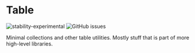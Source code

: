 # Table

![stability-experimental](https://img.shields.io/badge/stability-experimental-orange.svg?style=for-the-badge)
![GitHub issues](https://img.shields.io/github/issues-raw/jeblad/Table?style=for-the-badge)

Minimal collections and other table utilities. Mostly stuff that is part of more high-level libraries.

